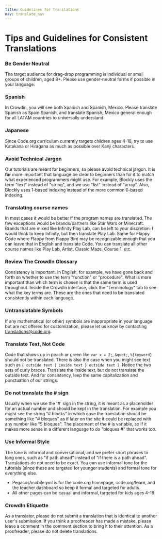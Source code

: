 ```yaml
---
title: Guidelines for Translations
nav: translate_nav
---
```


# Tips and Guidelines for Consistent Translations

### Be Gender Neutral
The target audience for drag-drop programming is individual or small groups of children, aged 8+. Please use gender-neutral forms if possible in your language.

### Spanish
In Crowdin, you will see both Spanish and Spanish, Mexico. Please translate Spanish as Spain Spanish, and translate Spanish, Mexico general enough for all LATAM countries to universally understand.

### Japanese
Since Code.org curriculum currently targets children ages 4-18, try to use Katakana or Hiragana as much as possible over Kanji characters.

### Avoid Technical Jargon
Our tutorials are meant for beginners, so please avoid technical jargon. It is **far** more important that language be clear to beginners than for it to match what experienced programmers might use. For example, Blockly uses the term "text" instead of "string", and we use "list" instead of "array". Also, Blockly uses 1-based indexing instead of the more common 0-based indexing.

### Translating course names
In most cases it would be better if the program names are translated. The few exceptions would be brands/partners like Star Wars or Minecraft. Brands that are mixed like Infinity Play Lab, can be left to your discretion. I would think to keep Infinity, but then translate Play Lab. Same for Flappy Code where Flappy from Flappy Bird may be recognizable enough that you can leave that in English and translate Code. You can translate all other course names like Play Lab, Artist, Classic Maze, Course 1, etc.

### Review The CrowdIn Glossary
Consistency is important. In English, for example, we have gone back and forth on whether to use the term "function" or "procedure". What is more important than which term is chosen is that the same term is used throughout. Inside the CrowdIn interface, click the "Terminology" tab to see what the key terms are. These are the ones that need to be translated consistently within each language.

### Untranslatable Symbols
If any mathematical (or other) symbols are inappropriate in your language but are not offered for customization, please let us know by contacting translations@code.org.

### Translate Text, Not Code
Code that shows up in peach or green like `var x = 2;`, `&quot;`, `%{keyword}` should not be translated. There is also the case when you might see text such as `{ outside text { inside text } outside text }`. Notice the two sets of curly braces. Translate the inside text, but do not translate the outside text. And for consistency, leep the same capitalization and punctuation of our strings.

### Do not translate the # sign
Usually when we use the '#' sign in the string, it is meant as a placeholder for an actual number and should be kept in the translation. For example you might see the string "# blocks" in which case the translation should be something like "# bloques" as if later on the site it could be replaced with any number like "5 bloques". The placement of the # is variable, so if it makes more sense in a different language to do "bloques #" that works too.

### Use Informal Style
The tone is informal and conversational, and we prefer short phrases to long ones, such as "if path ahead" instead of "if there is a path ahead". Translations do not need to be exact. You can use informal tone for the tutorials (since these are targeted for younger students) and formal tone for everything else.

* Pegasus/mobile.yml is for the code.org homepage, code.org/learn, and the teacher dashboard so keep it formal and targeted for adults. 
* All other pages can be casual and informal, targeted for kids ages 4-18.

### CrowdIn Etiquette
As a translator, please do not submit a translation that is identical to another user's submission. If you think a proofreader has made a mistake, please leave a comment in the comment section to bring it to their attention. As a proofreader, please do not delete translations.
